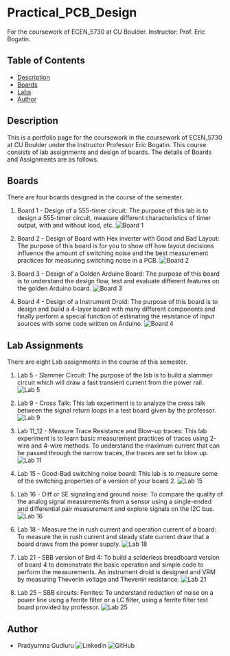 # Practical_PCB_Design
For the coursework of ECEN_5730 at CU Boulder. 
Instructor: Prof. Eric Bogatin.

## Table of Contents
* [Description](#description)
* [Boards](#boards)
* [Labs](#Labs)
* [Author](#author)

## Description
This is a portfolio page for the coursework in the coursework of ECEN_5730 at CU Boulder under the Instructor Professor Eric Bogatin.
This course consists of lab assignments and design of boards.
The details of Boards and Assignments are as follows.

## Boards
There are four boards designed in the course of the semester.

1. Board 1 - Design of a 555-timer circuit:
The purpose of this lab is to design a 555-timer circuit, measure different characteristics of timer output, with and without load, etc.
![Board 1](https://github.com/PradyumnaGudluru/Practical_PCB_Design/tree/main/Board_Assignments/Brd_1)

2. Board 2 - Design of Board with Hex inverter with Good and Bad Layout:
The purpose of this board is for you to show off how layout decisions influence the amount of switching noise and the best measurement practices for measuring switching noise in a PCB.
![Board 2](https://github.com/PradyumnaGudluru/Practical_PCB_Design/tree/main/Board_Assignments/Brd_2)

3. Board 3 - Design of a Golden Arduino Board:
The purpose of this board is to understand the design flow, test and evaluate different features on the golden Arduino board.
![Board 3](https://github.com/PradyumnaGudluru/Practical_PCB_Design/tree/main/Board_Assignments/Brd_3)

4. Board 4 - Design of a Instrument Droid:
The purpose of this board is to design and build a 4-layer board with many different components and finally perform a special function of estimating the resistance of input sources with some code written on Arduino.
![Board 4](https://github.com/PradyumnaGudluru/Practical_PCB_Design/tree/main/Board_Assignments/Brd_4)

## Lab Assignments
There are eight Lab assignments in the course of this semester.

1. Lab 5 - Slammer Circuit:
The purpose of the lab is to build a slammer circuit which will draw a fast transient current from the power rail.
![Lab 5](https://github.com/PradyumnaGudluru/Practical_PCB_Design/tree/main/Lab_Assignments/Lab_05)

2. Lab 9 - Cross Talk:
This lab experiment is to analyze the cross talk between the signal return loops in a test board given by the professor.
![Lab 9](https://github.com/PradyumnaGudluru/Practical_PCB_Design/tree/main/Lab_Assignments/Lab_09)

3. Lab 11_12 - Measure Trace Resistance and Blow-up traces:
This lab experiment is to learn basic measurement practices of traces using 2-wire and 4-wire methods. To understand the maximum current that can be passed through the narrow traces, the traces are set to blow up.
![Lab 11](https://github.com/PradyumnaGudluru/Practical_PCB_Design/tree/main/Lab_Assignments/Lab_11_12)

4. Lab 15 - Good-Bad switching noise board:
This lab is to measure some of the switching properties of a version of your board 2.
![Lab 15](https://github.com/PradyumnaGudluru/Practical_PCB_Design/tree/main/Lab_Assignments/Lab_15)

5. Lab 16 - Diff or SE signaling and ground noise:
To compare the quality of the analog signal measurements from a sensor using a single-ended and differential pair measurement and explore signals on the I2C bus.
![Lab 16](https://github.com/PradyumnaGudluru/Practical_PCB_Design/tree/main/Lab_Assignments/Lab_16)

6. Lab 18 - Measure the in rush current and operation current of a board:
To measure the in rush current and steady state current draw that a board draws from the power supply.
![Lab 18](https://github.com/PradyumnaGudluru/Practical_PCB_Design/tree/main/Lab_Assignments/Lab_18)

7. Lab 21 - SBB version of Brd 4:
To build a solderless breadboard version of board 4 to demonstrate the basic operation and simple code to perform the measurements. An instrument droid is designed and VRM by measuring Thevenin voltage and Thevenin resistance.
![Lab 21](https://github.com/PradyumnaGudluru/Practical_PCB_Design/tree/main/Lab_Assignments/Lab_21)

8. Lab 25 - SBB circuits: Ferrites:
To understand reduction of noise on a power line using a ferrite filter or a LC filter, using a ferrite filter test board provided by professor.
![Lab 25](https://github.com/PradyumnaGudluru/Practical_PCB_Design/tree/main/Lab_Assignments/Lab_25)

 
 ## Author
 * Pradyumna Gudluru
 ![LinkedIn](https://www.linkedin.com/in/pradyumna-gudluru/)
 ![GitHub](https://github.com/PradyumnaGudluru)
